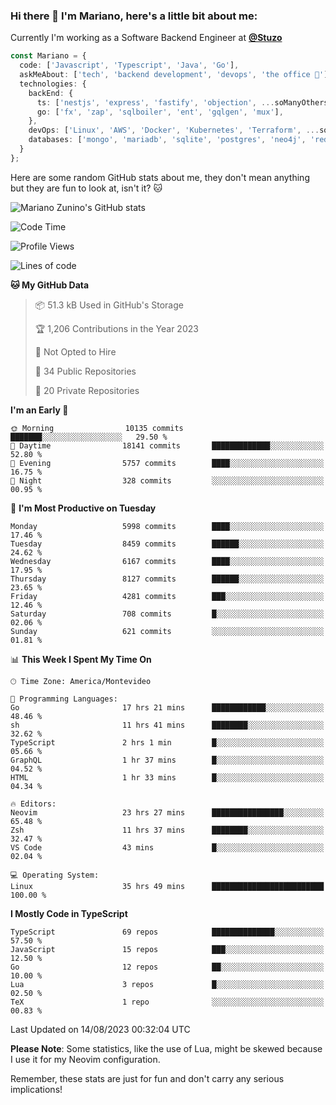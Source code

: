 ### Hi there 👋 I'm Mariano, here's a little bit about me:

Currently I'm working as a Software Backend Engineer at [**@Stuzo**](https://www.stuzo.com/)

```ts
const Mariano = {
  code: ['Javascript', 'Typescript', 'Java', 'Go'],
  askMeAbout: ['tech', 'backend development', 'devops', 'the office 💼'],
  technologies: {
    backEnd: {
      ts: ['nestjs', 'express', 'fastify', 'objection', ...soManyOthersFrameworks],
      go: ['fx', 'zap', 'sqlboiler', 'ent', 'gqlgen', 'mux'],
    },
    devOps: ['Linux', 'AWS', 'Docker', 'Kubernetes', 'Terraform', ...soManyOthersTools],
    databases: ['mongo', 'mariadb', 'sqlite', 'postgres', 'neo4j', 'redis', ...],
  }
};
```

Here are some random GitHub stats about me, they don't mean anything but they are fun to look at, isn't it? 🐱

![Mariano Zunino's GitHub stats](https://github-readme-stats.vercel.app/api?username=marianozunino&count_private=true&show_icons=true&theme=radical)

<!--START_SECTION:waka-->
![Code Time](http://img.shields.io/badge/Code%20Time-1%2C057%20hrs%2052%20mins-blue)

![Profile Views](http://img.shields.io/badge/Profile%20Views-0-blue)

![Lines of code](https://img.shields.io/badge/From%20Hello%20World%20I%27ve%20Written-10.7%20million%20lines%20of%20code-blue)

**🐱 My GitHub Data** 

> 📦 51.3 kB Used in GitHub's Storage 
 > 
> 🏆 1,206 Contributions in the Year 2023
 > 
> 🚫 Not Opted to Hire
 > 
> 📜 34 Public Repositories 
 > 
> 🔑 20 Private Repositories 
 > 
**I'm an Early 🐤** 

```text
🌞 Morning                10135 commits       ███████░░░░░░░░░░░░░░░░░░   29.50 % 
🌆 Daytime                18141 commits       █████████████░░░░░░░░░░░░   52.80 % 
🌃 Evening                5757 commits        ████░░░░░░░░░░░░░░░░░░░░░   16.75 % 
🌙 Night                  328 commits         ░░░░░░░░░░░░░░░░░░░░░░░░░   00.95 % 
```
📅 **I'm Most Productive on Tuesday** 

```text
Monday                   5998 commits        ████░░░░░░░░░░░░░░░░░░░░░   17.46 % 
Tuesday                  8459 commits        ██████░░░░░░░░░░░░░░░░░░░   24.62 % 
Wednesday                6167 commits        ████░░░░░░░░░░░░░░░░░░░░░   17.95 % 
Thursday                 8127 commits        ██████░░░░░░░░░░░░░░░░░░░   23.65 % 
Friday                   4281 commits        ███░░░░░░░░░░░░░░░░░░░░░░   12.46 % 
Saturday                 708 commits         █░░░░░░░░░░░░░░░░░░░░░░░░   02.06 % 
Sunday                   621 commits         ░░░░░░░░░░░░░░░░░░░░░░░░░   01.81 % 
```


📊 **This Week I Spent My Time On** 

```text
🕑︎ Time Zone: America/Montevideo

💬 Programming Languages: 
Go                       17 hrs 21 mins      ████████████░░░░░░░░░░░░░   48.46 % 
sh                       11 hrs 41 mins      ████████░░░░░░░░░░░░░░░░░   32.62 % 
TypeScript               2 hrs 1 min         █░░░░░░░░░░░░░░░░░░░░░░░░   05.66 % 
GraphQL                  1 hr 37 mins        █░░░░░░░░░░░░░░░░░░░░░░░░   04.52 % 
HTML                     1 hr 33 mins        █░░░░░░░░░░░░░░░░░░░░░░░░   04.34 % 

🔥 Editors: 
Neovim                   23 hrs 27 mins      ████████████████░░░░░░░░░   65.48 % 
Zsh                      11 hrs 37 mins      ████████░░░░░░░░░░░░░░░░░   32.47 % 
VS Code                  43 mins             █░░░░░░░░░░░░░░░░░░░░░░░░   02.04 % 

💻 Operating System: 
Linux                    35 hrs 49 mins      █████████████████████████   100.00 % 
```

**I Mostly Code in TypeScript** 

```text
TypeScript               69 repos            ██████████████░░░░░░░░░░░   57.50 % 
JavaScript               15 repos            ███░░░░░░░░░░░░░░░░░░░░░░   12.50 % 
Go                       12 repos            ██░░░░░░░░░░░░░░░░░░░░░░░   10.00 % 
Lua                      3 repos             █░░░░░░░░░░░░░░░░░░░░░░░░   02.50 % 
TeX                      1 repo              ░░░░░░░░░░░░░░░░░░░░░░░░░   00.83 % 
```




 Last Updated on 14/08/2023 00:32:04 UTC
<!--END_SECTION:waka-->

**Please Note**: Some statistics, like the use of Lua, might be skewed because I use it for my Neovim configuration.

Remember, these stats are just for fun and don't carry any serious implications!
